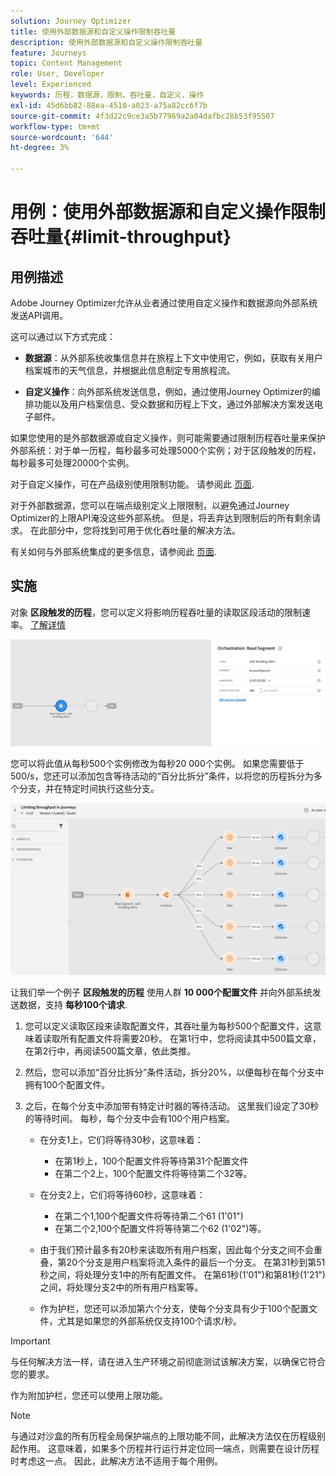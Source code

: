 ```yaml
---
solution: Journey Optimizer
title: 使用外部数据源和自定义操作限制吞吐量
description: 使用外部数据源和自定义操作限制吞吐量
feature: Journeys
topic: Content Management
role: User, Developer
level: Experienced
keywords: 历程，数据源，限制，吞吐量，自定义，操作
exl-id: 45d6bb82-88ea-4510-a023-a75a82cc6f7b
source-git-commit: 4f3d22c9ce3a5b77969a2a04dafbc28b53f95507
workflow-type: tm+mt
source-wordcount: '644'
ht-degree: 3%

---
```


# 用例：使用外部数据源和自定义操作限制吞吐量{#limit-throughput}

## 用例描述

Adobe Journey Optimizer允许从业者通过使用自定义操作和数据源向外部系统发送API调用。

这可以通过以下方式完成：

* **数据源**：从外部系统收集信息并在旅程上下文中使用它，例如，获取有关用户档案城市的天气信息，并根据此信息制定专用旅程流。

* **自定义操作**：向外部系统发送信息，例如，通过使用Journey Optimizer的编排功能以及用户档案信息、受众数据和历程上下文，通过外部解决方案发送电子邮件。

如果您使用的是外部数据源或自定义操作，则可能需要通过限制历程吞吐量来保护外部系统：对于单一历程，每秒最多可处理5000个实例；对于区段触发的历程，每秒最多可处理20000个实例。

对于自定义操作，可在产品级别使用限制功能。 请参阅此 [页面](../configuration/external-systems.md#capping).

对于外部数据源，您可以在端点级别定义上限限制，以避免通过Journey Optimizer的上限API淹没这些外部系统。 但是，将丢弃达到限制后的所有剩余请求。 在此部分中，您将找到可用于优化吞吐量的解决方法。

有关如何与外部系统集成的更多信息，请参阅此 [页面](../configuration/external-systems.md).

## 实施

对象 **区段触发的历程**，您可以定义将影响历程吞吐量的读取区段活动的限制速率。  [了解详情](../building-journeys/read-segment.md)

![](assets/limit-throughput-1.png)

您可以将此值从每秒500个实例修改为每秒20 000个实例。 如果您需要低于500/s，您还可以添加包含等待活动的“百分比拆分”条件，以将您的历程拆分为多个分支，并在特定时间执行这些分支。

![](assets/limit-throughput-2.png)

让我们举一个例子 **区段触发的历程** 使用人群 **10 000个配置文件** 并向外部系统发送数据，支持 **每秒100个请求**.

1. 您可以定义读取区段来读取配置文件，其吞吐量为每秒500个配置文件，这意味着读取所有配置文件将需要20秒。 在第1行中，您将阅读其中500篇文章，在第2行中，再阅读500篇文章，依此类推。

1. 然后，您可以添加“百分比拆分”条件活动，拆分20%，以便每秒在每个分支中拥有100个配置文件。

1. 之后，在每个分支中添加带有特定计时器的等待活动。 这里我们设定了30秒的等待时间。 每秒，每个分支中会有100个用户档案。

   * 在分支1上，它们将等待30秒，这意味着：
      * 在第1秒上，100个配置文件将等待第31个配置文件
      * 在第二个2上，100个配置文件将等待第二个32等。
   * 在分支2上，它们将等待60秒，这意味着：
      * 在第二个1,100个配置文件将等待第二个61 (1&#39;01&quot;)
      * 在第二个2,100个配置文件将等待第二个62 (1&#39;02&quot;)等。
   * 由于我们预计最多有20秒来读取所有用户档案，因此每个分支之间不会重叠，第20个分支是用户档案将流入条件的最后一个分支。 在第31秒到第51秒之间，将处理分支1中的所有配置文件。 在第61秒(1&#39;01&quot;)和第81秒(1&#39;21&quot;)之间，将处理分支2中的所有用户档案等。

   * 作为护栏，您还可以添加第六个分支，使每个分支具有少于100个配置文件，尤其是如果您的外部系统仅支持100个请求/秒。



>[!IMPORTANT]
>
>与任何解决方法一样，请在进入生产环境之前彻底测试该解决方案，以确保它符合您的要求。

作为附加护栏，您还可以使用上限功能。

>[!NOTE]
>
>与通过对沙盒的所有历程全局保护端点的上限功能不同，此解决方法仅在历程级别起作用。 这意味着，如果多个历程并行运行并定位同一端点，则需要在设计历程时考虑这一点。 因此，此解决方法不适用于每个用例。
